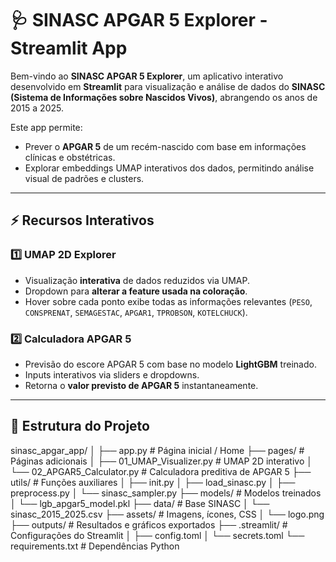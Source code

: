 # 🩺 SINASC APGAR 5 Explorer - Streamlit App

Bem-vindo ao **SINASC APGAR 5 Explorer**, um aplicativo interativo desenvolvido em **Streamlit** para visualização e análise de dados do **SINASC (Sistema de Informações sobre Nascidos Vivos)**, abrangendo os anos de 2015 a 2025.  

Este app permite:

- Prever o **APGAR 5** de um recém-nascido com base em informações clínicas e obstétricas.
- Explorar embeddings UMAP interativos dos dados, permitindo análise visual de padrões e clusters.

---

## ⚡ Recursos Interativos

### 1️⃣ UMAP 2D Explorer
- Visualização **interativa** de dados reduzidos via UMAP.
- Dropdown para **alterar a feature usada na coloração**.
- Hover sobre cada ponto exibe todas as informações relevantes (`PESO`, `CONSPRENAT`, `SEMAGESTAC`, `APGAR1`, `TPROBSON`, `KOTELCHUCK`).

### 2️⃣ Calculadora APGAR 5
- Previsão do escore APGAR 5 com base no modelo **LightGBM** treinado.
- Inputs interativos via sliders e dropdowns.
- Retorna o **valor previsto de APGAR 5** instantaneamente.

---

## 📁 Estrutura do Projeto
sinasc_apgar_app/
│
├── app.py # Página inicial / Home
├── pages/ # Páginas adicionais
│ ├── 01_UMAP_Visualizer.py # UMAP 2D interativo
│ └── 02_APGAR5_Calculator.py # Calculadora preditiva de APGAR 5
├── utils/ # Funções auxiliares
│ ├── init.py
│ ├── load_sinasc.py
│ ├── preprocess.py
│ └── sinasc_sampler.py
├── models/ # Modelos treinados
│ └── lgb_apgar5_model.pkl
├── data/ # Base SINASC
│ └── sinasc_2015_2025.csv
├── assets/ # Imagens, ícones, CSS
│ └── logo.png
├── outputs/ # Resultados e gráficos exportados
├── .streamlit/ # Configurações do Streamlit
│ ├── config.toml
│ └── secrets.toml
└── requirements.txt # Dependências Python